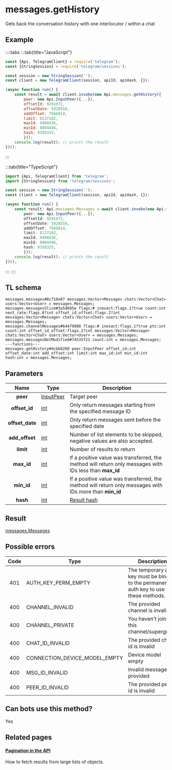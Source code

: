# messages.getHistory

Gets back the conversation history with one interlocutor / within a chat

## Example

::::tabs
:::tab{title="JavaScript"}

```js
const {Api, TelegramClient} = require('telegram');
const {StringSession} = require('telegram/sessions');

const session = new StringSession('');
const client = new TelegramClient(session, apiId, apiHash, {});

(async function run() {
    const result = await client.invoke(new Api.messages.getHistory({
		peer: new Api.InputPeer({...}),
		offsetId: 9291972,
		offsetDate: 5920558,
		addOffset: 7946814,
		limit: 8137102,
		maxId: 9480436,
		minId: 8804446,
		hash: 9358333,
		}));
    console.log(result); // prints the result
})();

```

:::

:::tab{title="TypeScript"}

```ts
import {Api, TelegramClient} from 'telegram';
import {StringSession} from 'telegram/sessions';

const session = new StringSession('');
const client = new TelegramClient(session, apiId, apiHash, {});

(async function run() {
    const result: Api.messages.Messages = await client.invoke(new Api.messages.getHistory({
		peer: new Api.InputPeer({...}),
		offsetId: 9291972,
		offsetDate: 5920558,
		addOffset: 7946814,
		limit: 8137102,
		maxId: 9480436,
		minId: 8804446,
		hash: 9358333,
		}));
    console.log(result); // prints the result
})();

```

:::
::::

## TL schema

```
messages.messages#8c718e87 messages:Vector<Message> chats:Vector<Chat> users:Vector<User> = messages.Messages;
messages.messagesSlice#3a54685e flags:# inexact:flags.1?true count:int next_rate:flags.0?int offset_id_offset:flags.2?int messages:Vector<Message> chats:Vector<Chat> users:Vector<User> = messages.Messages;
messages.channelMessages#64479808 flags:# inexact:flags.1?true pts:int count:int offset_id_offset:flags.2?int messages:Vector<Message> chats:Vector<Chat> users:Vector<User> = messages.Messages;
messages.messagesNotModified#74535f21 count:int = messages.Messages;
---functions---
messages.getHistory#dcbb8260 peer:InputPeer offset_id:int offset_date:int add_offset:int limit:int max_id:int min_id:int hash:int = messages.Messages;
```

## Parameters

|      Name       | Type                                                  | Description                                                                                             |
| :-------------: | ----------------------------------------------------- | ------------------------------------------------------------------------------------------------------- |
|    **peer**     | [InputPeer](https://core.telegram.org/type/InputPeer) | Target peer                                                                                             |
|  **offset_id**  | [int](https://core.telegram.org/type/int)             | Only return messages starting from the specified message ID                                             |
| **offset_date** | [int](https://core.telegram.org/type/int)             | Only return messages sent before the specified date                                                     |
| **add_offset**  | [int](https://core.telegram.org/type/int)             | Number of list elements to be skipped, negative values are also accepted.                               |
|    **limit**    | [int](https://core.telegram.org/type/int)             | Number of results to return                                                                             |
|   **max_id**    | [int](https://core.telegram.org/type/int)             | If a positive value was transferred, the method will return only messages with IDs less than **max_id** |
|   **min_id**    | [int](https://core.telegram.org/type/int)             | If a positive value was transferred, the method will return only messages with IDs more than **min_id** |
|    **hash**     | [int](https://core.telegram.org/type/int)             | [Result hash](https://core.telegram.org/api/offsets)                                                    |

## Result

[messages.Messages](https://core.telegram.org/type/messages.Messages)

## Possible errors

| Code | Type                          | Description                                                                           |
| :--: | ----------------------------- | ------------------------------------------------------------------------------------- |
| 401  | AUTH_KEY_PERM_EMPTY           | The temporary auth key must be binded to the permanent auth key to use these methods. |
| 400  | CHANNEL_INVALID               | The provided channel is invalid                                                       |
| 400  | CHANNEL_PRIVATE               | You haven't joined this channel/supergroup                                            |
| 400  | CHAT_ID_INVALID               | The provided chat id is invalid                                                       |
| 400  | CONNECTION_DEVICE_MODEL_EMPTY | Device model empty                                                                    |
| 400  | MSG_ID_INVALID                | Invalid message ID provided                                                           |
| 400  | PEER_ID_INVALID               | The provided peer id is invalid                                                       |

## Can bots use this method?

Yes

## Related pages

#### [Pagination in the API](https://core.telegram.org/api/offsets)

How to fetch results from large lists of objects.
